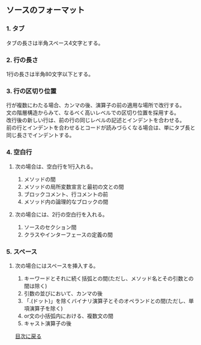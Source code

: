 ## ソースのフォーマット
### 1. タブ
タブの長さは半角スペース4文字とする。

###  2. 行の長さ
1行の長さは半角80文字以下とする。

###  3. 行の区切り位置
行が複数にわたる場合、カンマの後、演算子の前の適用な場所で改行する。<br>
文の階層構造からみて、なるべく高いレベルでの区切り位置を採用する。<br>
改行後の新しい行は、前の行の同じレベルの記述とインデントを合わせる。<br>
前の行とインデントを合わせるとコードが読みづらくなる場合は、単にタブ長と<br>
同じ長さでインデントする。

### 4. 空白行
 1. 次の場合は、空白行を1行入れる。

    1. メソッドの間
    1. メソッドの局所変数宣言と最初の文との間
    1. ブロックコメント、行コメントの前
    1. メソッド内の論理的なブロックの間
 1. 次の場合には、2行の空白行を入れる。

       1. ソースのセクション間
       1. クラスやインターフェースの定義の間

### 5. スペース
 1. 次の場合にはスペースを挿入する。

    1. キーワードとそれに続く括弧との間(ただし、メソッド名とその引数との間は除く)
    1. 引数の並びにおいて、カンマの後
    1. 「.(ドット)」を除くバイナリ演算子とそのオペランドとの間(ただし、単項演算子を除く)
    1. or文の小括弧内における、複数文の間
    1. キャスト演算子の後

    [目次に戻る](CONTENTS.md)
